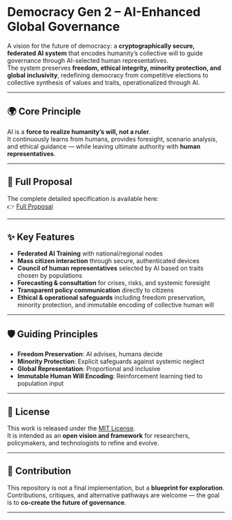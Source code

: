 # Democracy Gen 2 – AI-Enhanced Global Governance  

A vision for the future of democracy: a **cryptographically secure, federated AI system** that encodes humanity’s collective will to guide governance through AI-selected human representatives.  
The system preserves **freedom, ethical integrity, minority protection, and global inclusivity**, redefining democracy from competitive elections to collective synthesis of values and traits, operationalized through AI.  

---

## 🌍 Core Principle  
AI is a **force to realize humanity’s will, not a ruler**.  
It continuously learns from humans, provides foresight, scenario analysis, and ethical guidance — while leaving ultimate authority with **human representatives**.  

---

## 📖 Full Proposal  
The complete detailed specification is available here:  
👉 [Full Proposal](proposal.md)  

---

## ✨ Key Features  
- **Federated AI Training** with national/regional nodes  
- **Mass citizen interaction** through secure, authenticated devices  
- **Council of human representatives** selected by AI based on traits chosen by populations  
- **Forecasting & consultation** for crises, risks, and systemic foresight  
- **Transparent policy communication** directly to citizens  
- **Ethical & operational safeguards** including freedom preservation, minority protection, and immutable encoding of collective human will  

---

## 🛡️ Guiding Principles  
- **Freedom Preservation**: AI advises, humans decide  
- **Minority Protection**: Explicit safeguards against systemic neglect  
- **Global Representation**: Proportional and inclusive  
- **Immutable Human Will Encoding**: Reinforcement learning tied to population input  

---

## 📜 License  
This work is released under the [MIT License](LICENSE).  
It is intended as an **open vision and framework** for researchers, policymakers, and technologists to refine and evolve.  

---

## 🤝 Contribution  
This repository is not a final implementation, but a **blueprint for exploration**.  
Contributions, critiques, and alternative pathways are welcome — the goal is to **co-create the future of governance**.  

---
